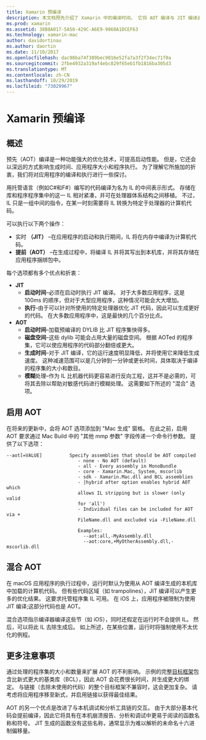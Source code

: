 ```yaml
---
title: Xamarin 预编译
description: 本文档预先介绍了 Xamarin 中的编译时间。 它将 AOT 编译与 JIT 编译进行比较，说明如何启用 AOT，并查看混合 AOT。
ms.prod: xamarin
ms.assetid: 38B8A017-5A58-429C-A6E9-9860A1DCEF63
ms.technology: xamarin-mac
author: davidortinau
ms.author: daortin
ms.date: 11/10/2017
ms.openlocfilehash: dac98ba74f389bec9016e52fa7a3f2f34ec71f0a
ms.sourcegitcommit: 2fbe4932a319af4ebc829f65eb1fb1816ba305d3
ms.translationtype: MT
ms.contentlocale: zh-CN
ms.lasthandoff: 10/29/2019
ms.locfileid: "73029967"
---
```

# <a name="xamarinmac-ahead-of-time-compilation"></a>Xamarin 预编译

## <a name="overview"></a>概述

预先（AOT）编译是一种功能强大的优化技术，可提高启动性能。 但是，它还会以深远的方式影响生成时间、应用程序大小和程序执行。 为了理解它所施加的折衷，我们将对应用程序的编译和执行进行一些探讨。

用托管语言（例如C#和F#）编写的代码编译为名为 IL 的中间表示形式。 存储在库和程序程序集中的这一 IL 相对紧凑，并可在处理器体系结构之间移植。 不过，IL 只是一组中间的指令，在某一时刻需要将 IL 转换为特定于处理器的计算机代码。

可以执行以下两个操作：

- 实时 **（JIT）** –在应用程序的启动和执行期间，IL 将在内存中编译为计算机代码。
- **提前（AOT）** –在生成过程中，将编译 IL 并将其写出到本机库，并将其存储在应用程序捆绑包中。

每个选项都有多个优点和折衷：

- **JIT**
  - **启动时间**–必须在启动时执行 JIT 编译。 对于大多数应用程序，这是100ms 的顺序，但对于大型应用程序，这种情况可能会大大增加。
  - **执行**–由于可以针对所使用的特定处理器优化 JIT 代码，因此可以生成更好的代码。 在大多数应用程序中，这是最快的几个百分比点。
- **AOT**
  - **启动时间**–加载预编译的 DYLIB 比 JIT 程序集快得多。
  - **磁盘空间**–这些 dylib 可能会占用大量的磁盘空间。 根据 AOTed 的程序集，它可以使应用程序的代码部分翻倍或更大。
  - **生成时间**–对于 JIT 编译，它的运行速度明显降低，并将使用它来降低生成速度。 这种减速范围可以是几分钟到一分钟或更长时间，具体取决于编译的程序集的大小和数目。
  - **模糊**处理–作为 IL 比机器代码更容易进行反向工程，这并不是必需的，可将其去除以帮助对敏感代码进行模糊处理。 这需要如下所述的 "混合" 选项。

## <a name="enabling-aot"></a>启用 AOT

在将来的更新中，会将 AOT 选项添加到 "Mac 生成" 窗格。 在此之前，启用 AOT 要求通过 Mac Build 中的 "其他 mmp 参数" 字段传递一个命令行参数。 提供了以下选项：

```
--aot[=VALUE]          Specify assemblies that should be AOT compiled
                          - none - No AOT (default)
                          - all - Every assembly in MonoBundle
                          - core - Xamarin.Mac, System, mscorlib
                          - sdk - Xamarin.Mac.dll and BCL assemblies
                          - |hybrid after option enables hybrid AOT which
                          allows IL stripping but is slower (only valid
                          for 'all')
                          - Individual files can be included for AOT via +
                          FileName.dll and excluded via -FileName.dll

                          Examples:
                            --aot:all,-MyAssembly.dll
                            --aot:core,+MyOtherAssembly.dll,-mscorlib.dll
```

## <a name="hybrid-aot"></a>混合 AOT

在 macOS 应用程序的执行过程中，运行时默认为使用从 AOT 编译生成的本机库中加载的计算机代码。 但有些代码区域（如 trampolines），JIT 编译可以产生更多的优化结果。 这要求托管程序集 IL 可用。 在 iOS 上，应用程序被限制为使用 JIT 编译;这部分代码也是 AOT。

混合选项指示编译器编译这些节（如 iOS），同时还假定在运行时不会提供 IL。 然后，可以将此 IL 去除生成后。 如上所述，在某些位置，运行时将强制使用不太优化的例程。

## <a name="further-considerations"></a>更多注意事项

通过处理的程序集的大小和数量来扩展 AOT 的不利影响。 示例的完整[目标框架](~/mac/platform/target-framework.md)包含比新式更大的基类库（BCL），因此 AOT 会花费很长时间，并生成更大的绑定。 与链接（去除未使用的代码）的整个目标框架不兼容时，这会更加复杂。 请考虑将应用程序移至新式，并启用链接以获得最佳结果。

AOT 的另一个优点是改进了与本机调试和分析工具链的交互。 由于大部分基本代码会提前编译，因此它将具有在本机崩溃报告、分析和调试中更易于阅读的函数名称和符号。 JIT 生成的函数没有这些名称，通常显示为难以解析的未命名十六进制偏移量。
